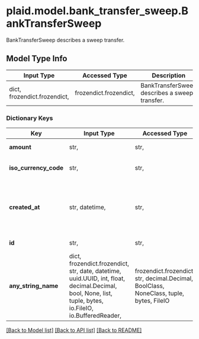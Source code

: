 # plaid.model.bank_transfer_sweep.BankTransferSweep

BankTransferSweep describes a sweep transfer.

## Model Type Info
Input Type | Accessed Type | Description | Notes
------------ | ------------- | ------------- | -------------
dict, frozendict.frozendict,  | frozendict.frozendict,  | BankTransferSweep describes a sweep transfer. | 

### Dictionary Keys
Key | Input Type | Accessed Type | Description | Notes
------------ | ------------- | ------------- | ------------- | -------------
**amount** | str,  | str,  | The amount of the sweep. | 
**iso_currency_code** | str,  | str,  | The currency of the sweep, e.g. \&quot;USD\&quot;. | 
**created_at** | str, datetime,  | str,  | The datetime when the sweep occurred, in RFC 3339 format. | value must conform to RFC-3339 date-time
**id** | str,  | str,  | Identifier of the sweep. | 
**any_string_name** | dict, frozendict.frozendict, str, date, datetime, uuid.UUID, int, float, decimal.Decimal, bool, None, list, tuple, bytes, io.FileIO, io.BufferedReader,  | frozendict.frozendict, str, decimal.Decimal, BoolClass, NoneClass, tuple, bytes, FileIO | any string name can be used but the value must be the correct type | [optional]

[[Back to Model list]](../../README.md#documentation-for-models) [[Back to API list]](../../README.md#documentation-for-api-endpoints) [[Back to README]](../../README.md)

